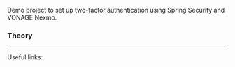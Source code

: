  Demo project to set up two-factor authentication using Spring Security and VONAGE Nexmo.

### Theory

-------
Useful links:
